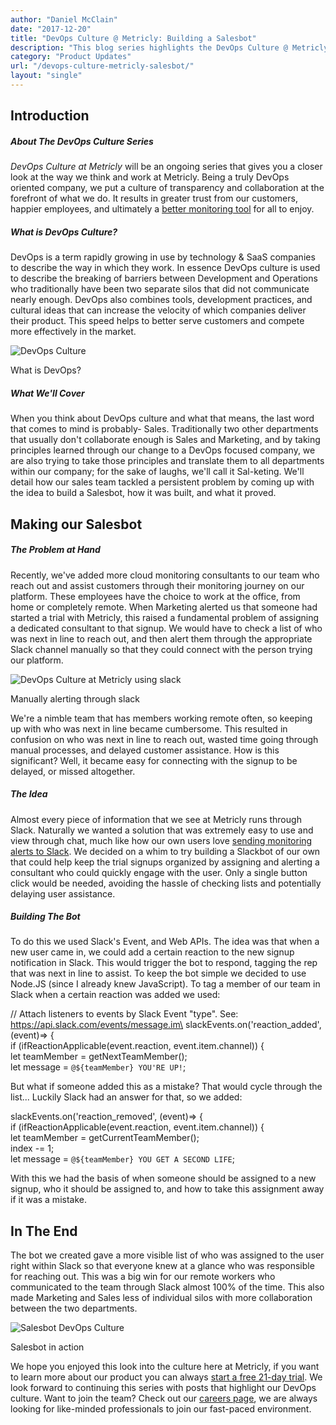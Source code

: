 ```yaml
---
author: "Daniel McClain"
date: "2017-12-20"
title: "DevOps Culture @ Metricly: Building a Salesbot"
description: "This blog series highlights the DevOps Culture @ Metricly, and how it permeates through our company- this week we discuss coding a Salesbot for Slack."
category: "Product Updates"
url: "/devops-culture-metricly-salesbot/"
layout: "single"
---
```


Introduction
-----------

##### About The *DevOps Culture* Series

*DevOps Culture at Metricly* will be an ongoing series that gives you a closer look at the way we think and work at Metricly. Being a truly DevOps oriented company, we put a culture of transparency and collaboration at the forefront of what we do. It results in greater trust from our customers, happier employees, and ultimately a [better monitoring tool](https://www.metricly.com/product) for all to enjoy.

##### What is DevOps Culture?

DevOps is a term rapidly growing in use by technology & SaaS companies to describe the way in which they work. In essence DevOps culture is used to describe the breaking of barriers between Development and Operations who traditionally have been two separate silos that did not communicate nearly enough. DevOps also combines tools, development practices, and cultural ideas that can increase the velocity of which companies deliver their product. This speed helps to better serve customers and compete more effectively in the market.

![DevOps Culture](https://www.metricly.com/wp-content/uploads/2017/12/Metricly_graphics-development-operations-1024x727.png)

What is DevOps?

##### What We'll Cover

When you think about DevOps culture and what that means, the last word that comes to mind is probably- Sales. Traditionally two other departments that usually don't collaborate enough is Sales and Marketing, and by taking principles learned through our change to a DevOps focused company, we are also trying to take those principles and translate them to all departments within our company; for the sake of laughs, we'll call it Sal-keting. We'll detail how our sales team tackled a persistent problem by coming up with the idea to build a Salesbot, how it was built, and what it proved.

Making our Salesbot
-------------------

##### The Problem at Hand

Recently, we've added more cloud monitoring consultants to our team who reach out and assist customers through their monitoring journey on our platform. These employees have the choice to work at the office, from home or completely remote. When Marketing alerted us that someone had started a trial with Metricly, this raised a fundamental problem of assigning a dedicated consultant to that signup. We would have to check a list of who was next in line to reach out, and then alert them through the appropriate Slack channel manually so that they could connect with the person trying our platform.

![DevOps Culture at Metricly using slack](https://www.metricly.com/wp-content/uploads/2017/12/Screen-Shot-2017-12-21-at-2.03.59-PM-1024x386.png)

Manually alerting through slack

We're a nimble team that has members working remote often, so keeping up with who was next in line became cumbersome. This resulted in confusion on who was next in line to reach out, wasted time going through manual processes, and delayed customer assistance. How is this significant? Well, it became easy for connecting with the signup to be delayed, or missed altogether.

##### The Idea

Almost every piece of information that we see at Metricly runs through Slack. Naturally we wanted a solution that was extremely easy to use and view through chat, much like how our own users love [sending monitoring alerts to Slack](https://www.metricly.com/product#alerts-and-notifications). We decided on a whim to try building a Slackbot of our own that could help keep the trial signups organized by assigning and alerting a consultant who could quickly engage with the user. Only a single button click would be needed, avoiding the hassle of checking lists and potentially delaying user assistance.

##### Building The Bot

To do this we used Slack's Event, and Web APIs. The idea was that when a new user came in, we could add a certain reaction to the new signup notification in Slack. This would trigger the bot to respond, tagging the rep that was next in line to assist. To keep the bot simple we decided to use Node.JS (since I already knew JavaScript). To tag a member of our team in Slack when a certain reaction was added we used:

// Attach listeners to events by Slack Event "type". See: https://api.slack.com/events/message.im\
slackEvents.on('reaction_added', (event)=> {\
if (ifReactionApplicable(event.reaction, event.item.channel)) {\
let teamMember = getNextTeamMember();\
let message = `@${teamMember} YOU'RE UP!`;

But what if someone added this as a mistake? That would cycle through the list... Luckily Slack had an answer for that, so we added:

slackEvents.on('reaction_removed', (event)=> {\
if (ifReactionApplicable(event.reaction, event.item.channel)) {\
let teamMember = getCurrentTeamMember();\
index -= 1;\
let message = `@${teamMember} YOU GET A SECOND LIFE`;

With this we had the basis of when someone should be assigned to a new signup, who it should be assigned to, and how to take this assignment away if it was a mistake.

In The End
----------

The bot we created gave a more visible list of who was assigned to the user right within Slack so that everyone knew at a glance who was responsible for reaching out. This was a big win for our remote workers who communicated to the team through Slack almost 100% of the time. This also made Marketing and Sales less of individual silos with more collaboration between the two departments.

![Salesbot DevOps Culture](https://www.metricly.com/wp-content/uploads/2017/12/Screen-Shot-2017-12-21-at-2.09.56-PM.png)

Salesbot in action

We hope you enjoyed this look into the culture here at Metricly, if you want to learn more about our product you can always [start a free 21-day trial](https://www.metricly.com/signup). We look forward to continuing this series with posts that highlight our DevOps culture. Want to join the team? Check out our [careers page](https://www.metricly.com/careers), we are always looking for like-minded professionals to join our fast-paced environment.
